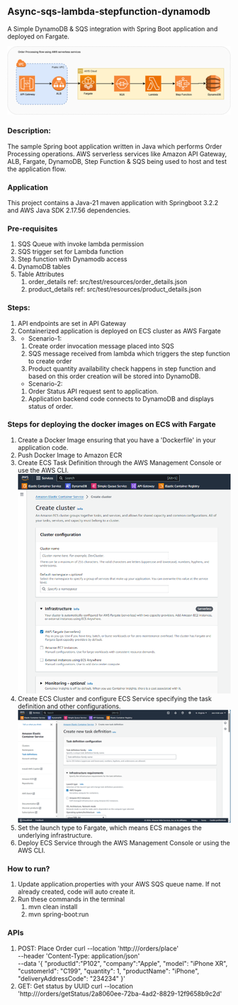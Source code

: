 ## Async-sqs-lambda-stepfunction-dynamodb
A Simple DynamoDB & SQS integration with Spring Boot application and deployed on Fargate.

![img_1.png](doc/async-order-processing.png)

### Description:
The sample Spring boot application written in Java which performs Order Processing operations. AWS serverless services like Amazon API Gateway, ALB, Fargate, DynamoDB, Step Function & SQS being used to host and test the application flow.

### Application
This project contains a Java-21 maven application with Springboot 3.2.2 and AWS Java SDK 2.17.56 dependencies.

### Pre-requisites
1) SQS Queue with invoke lambda permission
2) SQS trigger set for Lambda function
3) Step function with Dynamodb access
4) DynamoDB tables
5) Table Attributes
   1) order_details ref: src/test/resources/order_details.json
   2) product_details ref: src/test/resources/product_details.json

### Steps:
1) API endpoints are set in API Gateway
2) Containerized application is deployed on ECS cluster as AWS Fargate
3) * Scenario-1:
    1) Create order invocation message placed into SQS
    2) SQS message received from lambda which triggers the step function to create order
    3) Product quantity availability check happens in step function and based on this order creation will be stored into DynamoDB.
   * Scenario-2:
    1) Order Status API request sent to application.
    2) Application backend code connects to DynamoDB and displays status of order.

### Steps for deploying the docker images on ECS with Fargate
1) Create a Docker Image ensuring that you have a 'Dockerfile' in your application code.
2) Push Docker Image to Amazon ECR
3) Create ECS Task Definition through the AWS Management Console or use the AWS CLI. 
   ![ECS_cluster.png](doc%2FECS_cluster.png)
4) Create ECS Cluster and configure ECS Service specifying the task definition and other configurations.
   ![ECS_task_definition.png](doc%2FECS_task_definition.png)
5) Set the launch type to Fargate, which means ECS manages the underlying infrastructure.
6) Deploy ECS Service through the AWS Management Console or using the AWS CLI.

### How to run?
1) Update application.properties with your AWS SQS queue name. If not already created, code will auto create it.
2) Run these commands in the terminal 
   1) mvn clean install
   2) mvn spring-boot:run

### APIs
1) POST: Place Order
   curl --location 'http://<HOST>/orders/place' \
   --header 'Content-Type: application/json' \
   --data '{
   "productId":"P102",
   "company":"Apple",
   "model": "iPhone XR",
   "customerId": "C199",
   "quantity": 1,
   "productName": "iPhone",
   "deliveryAddressCode": "234234"
   }'
2) GET: Get status by UUID
   curl --location 'http://<HOST>/orders/getStatus/2a8060ee-72ba-4ad2-8829-12f9658b9c2d'
